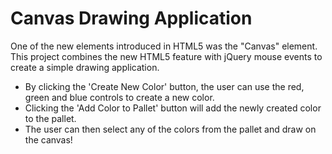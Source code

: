 # Canvas Drawing Application

One of the new elements introduced in HTML5 was the "Canvas" element. This project combines the new HTML5 feature with jQuery mouse events to create a simple drawing application.

* By clicking the 'Create New Color' button, the user can use the red, green and blue controls to create a new color.
* Clicking the 'Add Color to Pallet' button will add the newly created color to the pallet.
* The user can then select any of the colors from the pallet and draw on the canvas!